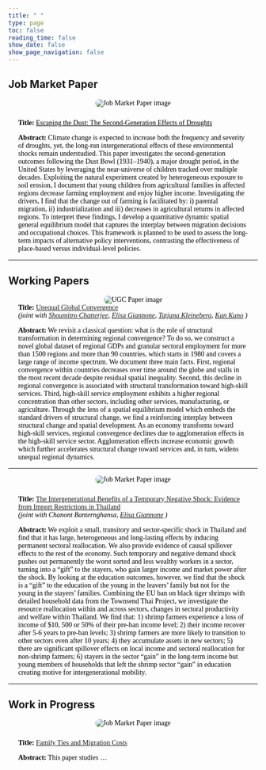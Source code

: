 ```yaml
---
title: " "
type: page
toc: false
reading_time: false
show_date: false
show_page_navigation: false
---
```


<div class="research-section">

## Job Market Paper  


<div style="max-width:100%; margin:0 auto; padding:0 20px; color:#000; font-family: Georgia, serif;">

  <!-- Center the image -->
  <div style="text-align: center; margin-bottom: 1.5rem;">
    <img src="/uploads/DB_picture.png" alt="Job Market Paper image"
         style="max-width:60%; height:auto; border-radius:8px; display:inline-block;">
  </div>

  <!-- Text block -->
  <div style="color:#000;">
    <strong>Title:</strong>
    <a href="/uploads/lucalooser_cv.pdf" target="_blank" style="color:#000; text-decoration:underline;">
      Escaping the Dust: The Second-Generation Effects of Droughts
    </a>
    <p>
      <strong>Abstract:</strong>
      Climate change is expected to increase both the frequency and severity of droughts, yet,
      the long-run intergenerational effects of these environmental shocks remain understudied.
      This paper investigates the second-generation outcomes following the Dust Bowl (1931–1940),
      a major drought period, in the United States by leveraging the near-universe of children
      tracked over multiple decades. Exploiting the natural experiment created by heterogeneous
      exposure to soil erosion, I document that young children from agricultural families in
      affected regions decrease farming employment and enjoy higher income. Investigating the
      drivers, I find that the change out of farming is facilitated by: i) parental migration,
      ii) industrialization and iii) decreases in agricultural returns in affected regions.
      To interpret these findings, I develop a quantitative dynamic spatial general equilibrium
      model that captures the interplay between migration decisions and occupational choices.
      This framework is planned to be used to assess the long-term impacts of alternative policy
      interventions, contrasting the effectiveness of place-based versus individual-level policies.
    </p>
  </div>

</div>





---

## Working Papers

<div style="max-width:100%; margin:0 auto; padding:0 20px; color:#000; font-family: Georgia, serif;">

  <!-- Center the image -->
  <div style="text-align: center; margin-bottom: 0rem;">
    <img src="/uploads/UGC_picture.png" alt="UGC Paper image"
         style="max-width:60%; height:auto; border-radius:8px; display:inline-block;">
  </div>
  <div style="flex: 3;">
  <strong>Title:</strong> 
    <a href="/uploads/lucalooser_cv.pdf" target="_blank">
      Unequal Global Convergence
    </a>
    <br>
    <em>(joint with 
      <a href="https://pages.jh.edu/schatt20/" target="_blank">Shoumitro Chatterjee</a>, 
      <a href="https://sites.google.com/view/elisagiannone/" target="_blank">Elisa Giannone</a>, 
      <a href="https://sites.google.com/view/tkleineberg/home" target="_blank">Tatjana Kleineberg</a>, 
      <a href="https://kankuno.github.io/" target="_blank">Kan Kuno</a>
    )</em>
    <p><strong>Abstract:</strong> We revisit a classical question: what is the role of structural transformation in determining regional convergence? To do so, we construct a novel global dataset of regional GDPs and granular sectoral employment for more than 1500 regions and more than 90 countries, which starts in 1980 and covers a large range of income spectrum. We document three main facts. First, regional convergence within countries decreases over time around the globe and stalls in the most recent decade despite residual spatial inequality. Second, this decline in regional convergence is associated with structural transformation toward high-skill services. Third, high-skill service employment exhibits a higher regional concentration than other sectors, including other services, manufacturing, or agriculture. Through the lens of a spatial equilibrium model which embeds the standard drivers of structural change, we find a reinforcing interplay between structural change and spatial development. As an economy transforms toward high-skill services, regional convergence declines due to agglomeration effects in the high-skill service sector. Agglomeration effects increase economic growth which further accelerates structural change toward services and, in turn, widens unequal regional dynamics.</p>
  </div>

</div>

---

<div style="max-width:100%; margin:0 auto; padding:0 20px; color:#000; font-family: Georgia, serif;">

  <!-- Center the image -->
  <div style="text-align: center; margin-bottom: 1.5rem;">
    <img src="/uploads/Shrimp_picture.png" alt="Job Market Paper image"
         style="max-width:60%; height:auto; border-radius:8px; display:inline-block;">
  </div>

  <div style="flex: 3;">
    <strong>Title:</strong> 
    <a href="/uploads/lucalooser_cv.pdf" target="_blank">
      The Intergenerational Benefits of a Temporary Negative Shock: Evidence from Import Restrictions in Thailand
    </a>
    <br>
    <em>(joint with Chanont Banternghansa, 
      <a href="https://sites.google.com/view/tkleineberg/home" target="_blank">Elisa Giannone</a>
    )</em>
    <p><strong>Abstract:</strong> We exploit a small, transitory and sector-specific shock in Thailand and find that it has large, heterogeneous and long-lasting effects by inducing permanent sectoral reallocation. We also provide evidence of causal spillover effects to the rest of the economy. Such temporary and negative demand shock pushes out permanently the worst sorted and less wealthy workers in a sector, turning into a “gift” to the stayers, who gain larger income and market power after the shock. By looking at the education outcomes, however, we find that the shock is a “gift” to the education of the young in the leavers’ family but not for the young in the stayers’ families. Combining the EU ban on black tiger shrimps with detailed household data from the Townsend Thai Project, we investigate the resource reallocation within and across sectors, changes in sectoral productivity and welfare within Thailand. We find that: 1) shrimp farmers experience a loss of income of $10, 500 or 50% of their pre-ban income level; 2) their income recover after 5-6 years to pre-ban levels; 3) shrimp farmers are more likely to transition to other sectors even after 10 years; 4) they accumulate assets in new sectors; 5) there are significant spillover effects on local income and sectoral reallocation for non-shrimp farmers; 6) stayers in the sector “gain” in the long-term income but young members of households that left the shrimp sector “gain” in education creating motive for intergenerational mobility.</p>
  </div>

</div>



---

## Work in Progress

<div style="max-width:100%; margin:0 auto; padding:0 20px; color:#000; font-family: Georgia, serif;">

  <!-- Center the image -->
  <div style="text-align: center; margin-bottom: 1.5rem;">
    <img src="/uploads/mignet_picture.png" alt="Job Market Paper image"
         style="max-width:60%; height:auto; border-radius:8px; display:inline-block;">
  </div>

  <div style="flex: 3;">
      <strong>Title:</strong> 
    <a href="/uploads/lucalooser_cv.pdf" target="_blank">
      Family Ties and Migration Costs
    </a> 
    <p><strong>Abstract:</strong> This paper studies …</p>

  </div>

</div>

</div>

